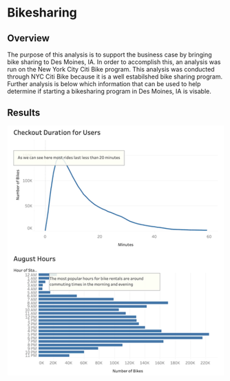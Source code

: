# Bikesharing

## Overview
The purpose of this analysis is to support the business case by bringing bike sharing to Des Moines, IA. In order to accomplish this, an analysis was run on the New York City Citi Bike program. This analysis was conducted through NYC Citi Bike because it is a well estabilshed bike sharing program. Further analysis is below which information that can be used to help determine if starting a bikesharing program in Des Moines, IA is visable.

## Results
![](https://github.com/EJones621/Bikesharing/blob/main/Tableau_Images/Image1.png)
